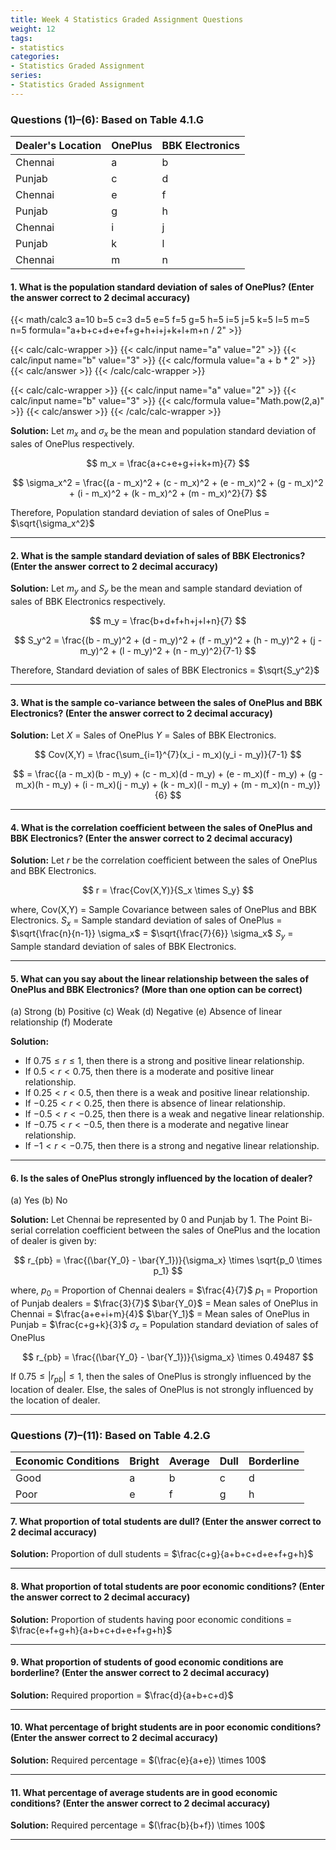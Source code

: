 ```yaml
---
title: Week 4 Statistics Graded Assignment Questions
weight: 12
tags: 
- statistics
categories:
- Statistics Graded Assignment
series:
- Statistics Graded Assignment
---
```


### Questions (1)–(6): Based on Table 4.1.G

| Dealer's Location | OnePlus | BBK Electronics |
| :-- | :-- | :-- |
| Chennai | a | b |
| Punjab | c | d |
| Chennai | e | f |
| Punjab | g | h |
| Chennai | i | j |
| Punjab | k | l |
| Chennai | m | n |

#### 1. What is the population standard deviation of sales of OnePlus? (Enter the answer correct to 2 decimal accuracy)

{{< math/calc3 a=10 b=5 c=3 d=5 e=5 f=5 g=5 h=5 i=5 j=5 k=5 l=5 m=5 n=5 formula="a+b+c+d+e+f+g+h+i+j+k+l+m+n / 2" >}}

{{< calc/calc-wrapper >}}
  {{< calc/input name="a" value="2" >}}
  {{< calc/input name="b" value="3" >}}
  {{< calc/formula value="a + b * 2" >}}
  {{< calc/answer >}}
{{< /calc/calc-wrapper >}}

{{< calc/calc-wrapper >}}
  {{< calc/input name="a" value="2" >}}
  {{< calc/input name="b" value="3" >}}
  {{< calc/formula value="Math.pow(2,a)" >}}
  {{< calc/answer >}}
{{< /calc/calc-wrapper >}}

**Solution:**
Let $m_x$ and $\sigma_x$ be the mean and population standard deviation of sales of OnePlus respectively.

$$
m_x = \frac{a+c+e+g+i+k+m}{7}
$$

$$
\sigma_x^2 = \frac{(a - m_x)^2 + (c - m_x)^2 + (e - m_x)^2 + (g - m_x)^2 + (i - m_x)^2 + (k - m_x)^2 + (m - m_x)^2}{7}
$$

Therefore, Population standard deviation of sales of OnePlus = $\sqrt{\sigma_x^2}$

<!-- {{< math/calc3 a=10 b=5 formula="a + b * 2" >}} -->

<!-- {{< math/calc3 x=2 y=3 z=4 formula="x * y + z" >}} -->

---

#### 2. What is the sample standard deviation of sales of BBK Electronics? (Enter the answer correct to 2 decimal accuracy)

**Solution:**
Let $m_y$ and $S_y$ be the mean and sample standard deviation of sales of BBK Electronics respectively.

$$
m_y = \frac{b+d+f+h+j+l+n}{7}
$$

$$
S_y^2 = \frac{(b - m_y)^2 + (d - m_y)^2 + (f - m_y)^2 + (h - m_y)^2 + (j - m_y)^2 + (l - m_y)^2 + (n - m_y)^2}{7-1}
$$

Therefore, Standard deviation of sales of BBK Electronics = $\sqrt{S_y^2}$

---

#### 3. What is the sample co-variance between the sales of OnePlus and BBK Electronics? (Enter the answer correct to 2 decimal accuracy)

**Solution:**
Let $X$ = Sales of OnePlus
$Y$ = Sales of BBK Electronics.

$$
Cov(X,Y) = \frac{\sum_{i=1}^{7}(x_i - m_x)(y_i - m_y)}{7-1}
$$

$$
= \frac{(a - m_x)(b - m_y) + (c - m_x)(d - m_y) + (e - m_x)(f - m_y) + (g - m_x)(h - m_y) + (i - m_x)(j - m_y) + (k - m_x)(l - m_y) + (m - m_x)(n - m_y)}{6}
$$

---

#### 4. What is the correlation coefficient between the sales of OnePlus and BBK Electronics? (Enter the answer correct to 2 decimal accuracy)

**Solution:**
Let $r$ be the correlation coefficient between the sales of OnePlus and BBK Electronics.

$$
r = \frac{Cov(X,Y)}{S_x \times S_y}
$$

where,
Cov(X,Y) = Sample Covariance between sales of OnePlus and BBK Electronics.
$S_x$ = Sample standard deviation of sales of OnePlus = $\sqrt{\frac{n}{n-1}} \sigma_x$ = $\sqrt{\frac{7}{6}} \sigma_x$
$S_y$ = Sample standard deviation of sales of BBK Electronics.

---

#### 5. What can you say about the linear relationship between the sales of OnePlus and BBK Electronics? (More than one option can be correct)

(a) Strong
(b) Positive
(c) Weak
(d) Negative
(e) Absence of linear relationship
(f) Moderate

**Solution:**

- If $0.75 \leq r \leq 1$, then there is a strong and positive linear relationship.
- If $0.5 < r < 0.75$, then there is a moderate and positive linear relationship.
- If $0.25 < r < 0.5$, then there is a weak and positive linear relationship.
- If $-0.25 < r < 0.25$, then there is absence of linear relationship.
- If $-0.5 < r < -0.25$, then there is a weak and negative linear relationship.
- If $-0.75 < r < -0.5$, then there is a moderate and negative linear relationship.
- If $-1 < r < -0.75$, then there is a strong and negative linear relationship.

---

#### 6. Is the sales of OnePlus strongly influenced by the location of dealer?

(a) Yes
(b) No

**Solution:**
Let Chennai be represented by 0 and Punjab by 1.
The Point Bi-serial correlation coefficient between the sales of OnePlus and the location of dealer is given by:

$$
r_{pb} = \frac{(\bar{Y_0} - \bar{Y_1})}{\sigma_x} \times \sqrt{p_0 \times p_1}
$$

where,
$p_0$ = Proportion of Chennai dealers = $\frac{4}{7}$
$p_1$ = Proportion of Punjab dealers = $\frac{3}{7}$
$\bar{Y_0}$ = Mean sales of OnePlus in Chennai = $\frac{a+e+i+m}{4}$
$\bar{Y_1}$ = Mean sales of OnePlus in Punjab = $\frac{c+g+k}{3}$
$\sigma_x$ = Population standard deviation of sales of OnePlus

$$
r_{pb} = \frac{(\bar{Y_0} - \bar{Y_1})}{\sigma_x} \times 0.49487
$$

If $0.75 \leq |r_{pb}| \leq 1$, then the sales of OnePlus is strongly influenced by the location of dealer.
Else, the sales of OnePlus is not strongly influenced by the location of dealer.

---

### Questions (7)–(11): Based on Table 4.2.G

| Economic Conditions | Bright | Average | Dull | Borderline |
| :-- | :-- | :-- | :-- | :-- |
| Good | a | b | c | d |
| Poor | e | f | g | h |

#### 7. What proportion of total students are dull? (Enter the answer correct to 2 decimal accuracy)

**Solution:**
Proportion of dull students = $\frac{c+g}{a+b+c+d+e+f+g+h}$

---

#### 8. What proportion of total students are poor economic conditions? (Enter the answer correct to 2 decimal accuracy)

**Solution:**
Proportion of students having poor economic conditions = $\frac{e+f+g+h}{a+b+c+d+e+f+g+h}$

---

#### 9. What proportion of students of good economic conditions are borderline? (Enter the answer correct to 2 decimal accuracy)

**Solution:**
Required proportion = $\frac{d}{a+b+c+d}$

---

#### 10. What percentage of bright students are in poor economic conditions? (Enter the answer correct to 2 decimal accuracy)

**Solution:**
Required percentage = $(\frac{e}{a+e}) \times 100$

---

#### 11. What percentage of average students are in good economic conditions? (Enter the answer correct to 2 decimal accuracy)

**Solution:**
Required percentage = $(\frac{b}{b+f}) \times 100$

---
